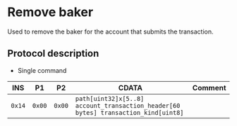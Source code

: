 # Remove baker

Used to remove the baker for the account that submits the transaction.

## Protocol description

* Single command

INS | P1 | P2 | CDATA | Comment |
|----|--------|-----|-------------|----|
| `0x14` | `0x00` | `0x00` | `path[uint32]x[5..8] account_transaction_header[60 bytes] transaction_kind[uint8]` | |
